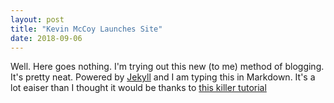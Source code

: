 ```yaml
---
layout: post
title: "Kevin McCoy Launches Site"
date: 2018-09-06
---
```


Well. Here goes nothing. I'm trying out this new (to me) method of blogging. It's pretty neat. Powered by [Jekyll](http://jekyllrb.com) and I am typing this in Markdown. It's a lot eaiser than I thought it would be thanks to [this killer tutorial](http://jmcglone.com/guides/github-pages/)
